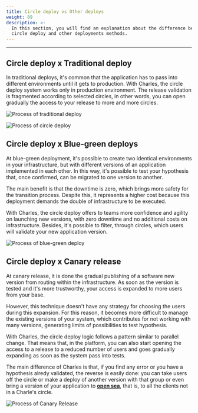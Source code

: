 ```yaml
---
title: Circle deploy vs Other deploys
weight: 89
description: >-
  In this section, you will find an explanation about the difference between
  circle deploy and other deployments methods.
---
```


---

## **Circle deploy x Traditional deploy**

In traditional deploys, it's common that the application has to pass into different environments until it gets to production. With Charles, the circle deploy system works only in production environment. The release validation is fragmented according to selected circles, in other words, you can open gradually the access to your release to more and more circles.

![Process of traditional deploy ](/docs-charles/deploy-tradicional%20%282%29.png)

![Process of circle deploy](/docs-charles/deploy_em_circulos.png)

## **Circle deploy x Blue-green deploys**

At blue-green deployment, it's possible to create two identical environments in your infrastructure, but with different versions of an application implemented in each other. In this way, it's possible to test your hypothesis that, once confirmed, can be migrated to one version to another.

The main benefit is that the downtime is zero, which brings more safety for the transition process. Despite this, it represents a higher cost because this deployment demands the double of infrastructure to be executed.

With Charles, the circle deploy offers to teams more confidence and agility on launching new versions, with zero downtime and no additional costs on infrastructure. Besides, it's possible to filter, through circles, which users will validate your new application version.

![Process of blue-green deploy](/docs-charles/blue_green%20%281%29%20%281%29.png)


## **Circle deploy x Canary release**

At canary release, it is done the gradual publishing of a software new version from routing within the infrastructure. As soon as the version is tested and it's more trustworthy, your access is expanded to more users from your base.

However, this technique doesn't have any strategy for choosing the users during this expansion. For this reason, it becomes more difficult to manage the existing versions of your system, which contributes for not working with many versions, generating limits of possibilities to test hypothesis.

With Charles, the circle deploy logic follows a pattern similar to parallel change. That means that, in the platform, you can also start opening the access to a release to a reduced number of users and goes gradually expanding as soon as the system pass into tests.

The main difference of Charles is that, if you find any error or you have a hypothesis alredy validated, the reverse is easily done: you can take users off the circle or make a deploy of another version with that group or even bring a version of your application to [**open sea**](/docs-charles/key-concepts/), that is, to all the clients not in a Charle's circle.

![Process of Canary Release](/docs-charles/deploy_em_circulos_x_canary_releases%20%282%29.png)

